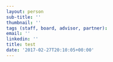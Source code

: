 ```yaml
---
layout: person
sub-title: ''
thumbnail: ''
tags (staff, board, advisor, partner): 
email: ''
linkedin: ''
title: test
date: '2017-02-27T20:10:05+00:00'
---
```

